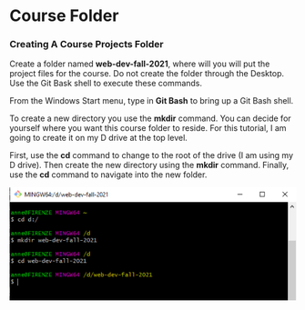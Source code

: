 # Course Folder

### Creating A Course Projects Folder

Create a folder named **web-dev-fall-2021**, where will you will put the project files for the course. Do not create the folder through the Desktop.  Use the Git Bask shell to execute these commands.

From the Windows Start menu, type in **Git Bash** to bring up a Git Bash shell. 

To create a new directory you use the **mkdir** command.  You can decide for yourself where you want this course folder to reside. For this tutorial, I am going to create it on my D drive at the top level.

First, use the **cd** command to change to the root of the drive \(I am using my D drive\). Then create the new directory using the **mkdir** command. Finally, use the **cd** command to navigate into the new folder. 

![](../.gitbook/assets/image%20%28195%29.png)

